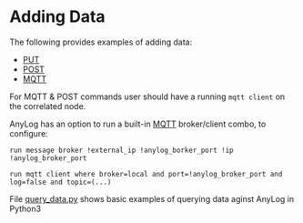 # Adding Data

The following provides examples of adding data:  
* [PUT](put_data.py)
* [POST](post_data.py) 
* [MQTT](mqtt_data.py)

For MQTT & POST commands user should have a running `mqtt client` on the correlated node. 

AnyLog has an option to run a built-in [MQTT](../../message%20broker.md) broker/client combo, to configure: 

```
run message broker !external_ip !anylog_borker_port !ip !anylog_broker_port

run mqtt client where broker=local and port=!anylog_broker_port and log=false and topic=(...)
```

File [query_data.py](query_data.py) shows basic examples of querying data aginst AnyLog in Python3